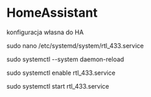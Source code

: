 # HomeAssistant
konfiguracja własna do HA

sudo nano /etc/systemd/system/rtl_433.service


sudo systemctl --system daemon-reload

sudo systemctl enable rtl_433.service

sudo systemctl start rtl_433.service
